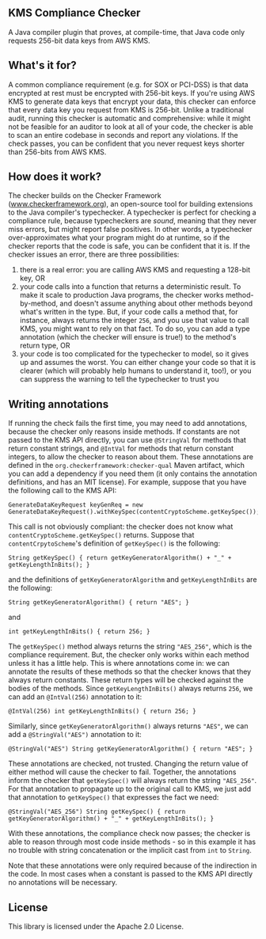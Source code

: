 ## KMS Compliance Checker

A Java compiler plugin that proves, at compile-time, that Java code only requests 256-bit data keys from AWS KMS.

## What's it for?

A common compliance requirement (e.g. for SOX or PCI-DSS) is that data encrypted at rest must be encrypted with 256-bit keys. If you're using AWS KMS to generate data keys that encrypt your data, this checker can enforce that every data key you request from KMS is 256-bit. Unlike a traditional audit, running this checker is automatic and comprehensive: while it might not be feasible for an auditor to look at all of your code, the checker is able to scan an entire codebase in seconds and report any violations. If the check passes, you can be confident that you never request keys shorter than 256-bits from AWS KMS.

## How does it work?

The checker builds on the Checker Framework (www.checkerframework.org), an open-source tool for building extensions to the Java compiler's typechecker. A typechecker is perfect for checking a compliance rule, because typecheckers are *sound*, meaning that they never miss errors, but might report false positives. In other words, a typechecker over-approximates what your program might do at runtime, so if the checker reports that the code is safe, you can be confident that it is. If the checker issues an error, there are three possibilities:
1. there is a real error: you are calling AWS KMS and requesting a 128-bit key, OR
2. your code calls into a function that returns a deterministic result. To make it scale to production Java programs, the checker works method-by-method, and doesn't assume anything about other methods beyond what's written in the type. But, if your code calls a method that, for instance, always returns the integer `256`, and you use that value to call KMS, you might want to rely on that fact. To do so, you can add a type annotation (which the checker will ensure is true!) to the method's return type, OR
3. your code is too complicated for the typechecker to model, so it gives up and assumes the worst. You can either change your code so that it is clearer (which will probably help humans to understand it, too!), or you can suppress the warning to tell the typechecker to trust you

## Writing annotations

If running the check fails the first time, you may need to add annotations, because the checker only reasons inside methods. If constants are not passed to the KMS API directly, you can use `@StringVal` for methods that return constant strings, and `@IntVal` for methods that return constant integers, to allow the checker to reason about them. These annotations are defined in the `org.checkerframework:checker-qual` Maven artifact, which you can add a dependency if you need them (it only contains the annotation definitions, and has an MIT license). For example, suppose that you have the following call to the KMS API:

```
GenerateDataKeyRequest keyGenReq = new GenerateDataKeyRequest().withKeySpec(contentCryptoScheme.getKeySpec());
```

This call is not obviously compliant: the checker does not know what `contentCryptoScheme.getKeySpec()` returns. Suppose that `contentCrpytoScheme`'s definition of `getKeySpec()` is the following:

```
String getKeySpec() { return getKeyGeneratorAlgorithm() + "_" + getKeyLengthInBits(); }
```

and the definitions of `getKeyGeneratorAlgorithm` and `getKeyLengthInBits` are the following:

```
String getKeyGeneratorAlgorithm() { return "AES"; }
```
and

```
int getKeyLengthInBits() { return 256; }
```

The `getKeySpec()` method always returns the string `"AES_256"`, which is the compliance requirement. But, the checker only works within each method unless it has a little help. This is where annotations come in: we can annotate the results of these methods so that the checker knows that they always return constants. These return types will be checked against the bodies of the methods. Since `getKeyLengthInBits()` always returns `256`, we can add an `@IntVal(256)` annotation to it:

```
@IntVal(256) int getKeyLengthInBits() { return 256; }
```

Similarly, since `getKeyGeneratorAlgorithm()` always returns `"AES"`, we can add a `@StringVal("AES")` annotation to it:

```
@StringVal("AES") String getKeyGeneratorAlgorithm() { return "AES"; }
```

These annotations are checked, not trusted. Changing the return value of either method will cause the checker to fail. Together, the annotations inform the checker that `getKeySpec()` will always return the string `"AES_256"`. For that annotation to propagate up to the original call to KMS, we just add that annotation to `getKeySpec()` that expresses the fact we need:

```
@StringVal("AES_256") String getKeySpec() { return getKeyGeneratorAlgorithm() + "_" + getKeyLengthInBits(); }
```

With these annotations, the compliance check now passes; the checker is able to reason through most code inside methods - so in this example it has no trouble with string concatenation or the implicit cast from `int` to `String`.

Note that these annotations were only required because of the indirection in the code. In most cases when a constant is passed to the KMS API directly no annotations will be necessary.

## License

This library is licensed under the Apache 2.0 License. 
